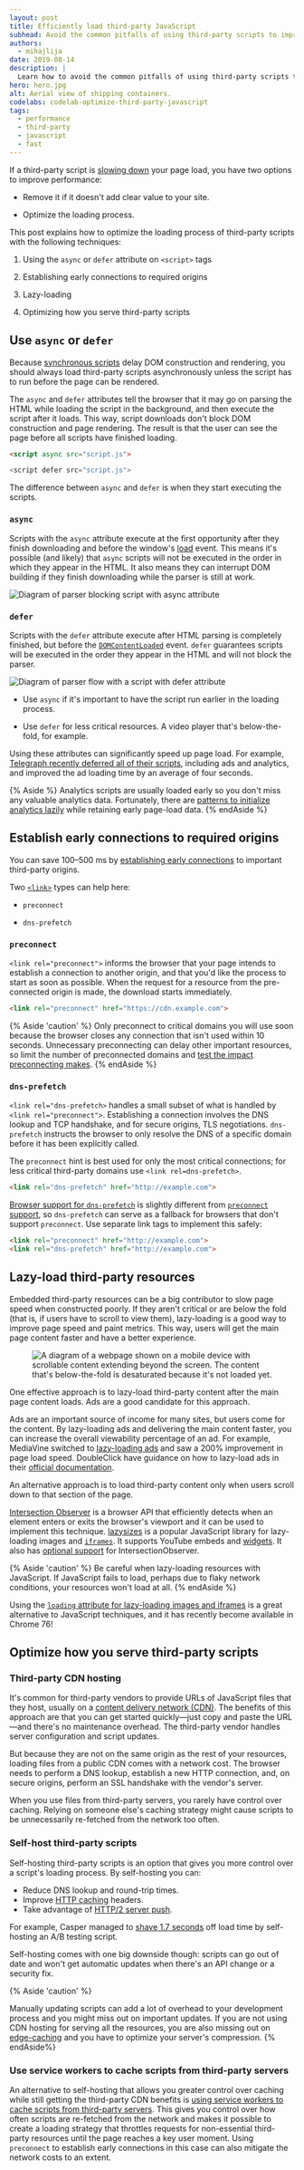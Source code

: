 ```yaml
---
layout: post
title: Efficiently load third-party JavaScript
subhead: Avoid the common pitfalls of using third-party scripts to improve load times and user experience.
authors:
  - mihajlija
date: 2019-08-14
description: |
  Learn how to avoid the common pitfalls of using third-party scripts to improve load times and user experience.
hero: hero.jpg
alt: Aerial view of shipping containers.
codelabs: codelab-optimize-third-party-javascript
tags:
  - performance
  - third-party
  - javascript
  - fast
---
```

If a third-party script is [slowing down](/third-party-javascript/) your page load, you have two options to improve performance:

* Remove it if it doesn't add clear value to your site.

* Optimize the loading process.

This post explains how to optimize the loading process of third-party scripts with the following techniques:

1. Using the `async` or `defer` attribute on `<script>` tags

2. Establishing early connections to required origins

3. Lazy-loading

4. Optimizing how you serve third-party scripts

## Use `async` or `defer`

Because [synchronous scripts](/third-party-javascript/) delay DOM construction and rendering, you should always load third-party scripts asynchronously unless the script has to run before the page can be rendered.

The `async` and `defer` attributes tell the browser that it may go on parsing the HTML while loading the script in the background, and then execute the script after it loads. This way, script downloads don't block DOM construction and page rendering. The result is that the user can see the page before all scripts have finished loading.

```html
<script async src="script.js">

<script defer src="script.js">
```

The difference between `async` and `defer` is when they start executing the scripts.

### `async`

Scripts with the `async` attribute execute at the first opportunity after they finish downloading and before the window's [load](https://developer.mozilla.org/en-US/docs/Web/Events/load) event. This means it's possible (and likely) that `async` scripts will not be executed in the order in which they appear in the HTML. It also means they can interrupt DOM building if they finish downloading while the parser is still at work.

![Diagram of parser blocking script with async attribute](async@2x.png)

### `defer`

Scripts with the `defer` attribute execute after HTML parsing is completely finished, but before the [`DOMContentLoaded`](https://developer.mozilla.org/en-US/docs/Web/Events/DOMContentLoaded) event. `defer` guarantees scripts will be executed in the order they appear in the HTML and will not block the parser.

![Diagram of parser flow with a script with defer attribute](defer@2x.png)

* Use `async` if it's important to have the script run earlier in the loading process.

* Use `defer` for less critical resources. A video player that's below-the-fold, for example.

Using these attributes can significantly speed up page load. For example, [Telegraph recently deferred all of their scripts](https://medium.com/p/a0a1000be5#4123), including ads and analytics, and improved the ad loading time by an average of four seconds.


{% Aside %}
Analytics scripts are usually loaded early so you don't miss any valuable analytics data. Fortunately, there are [patterns to initialize analytics lazily](https://philipwalton.com/articles/the-google-analytics-setup-i-use-on-every-site-i-build/) while retaining early page-load data.
{% endAside %}

## Establish early connections to required origins

You can save 100–500 ms by [establishing early connections](/preconnect-and-dns-prefetch/) to important third-party origins.

Two [`<link>`](https://developer.mozilla.org/en-US/docs/Web/HTML/Element/link) types can help here:

* `preconnect`

* `dns-prefetch`

### `preconnect`

`<link rel="preconnect">` informs the browser that your page intends to establish a connection to another origin, and that you'd like the process to start as soon as possible. When the request for a resource from the pre-connected origin is made, the download starts immediately.

```html
<link rel="preconnect" href="https://cdn.example.com">
```

{% Aside 'caution' %}
Only preconnect to critical domains you will use soon because the browser closes any connection that isn't used within 10 seconds. Unnecessary preconnecting can delay other important resources, so limit the number of preconnected domains and [test the impact preconnecting makes](https://andydavies.me/blog/2019/08/07/experimenting-with-link-rel-equals-preconnect-using-custom-script-injection-in-webpagetest/).
{% endAside %}

### `dns-prefetch`

`<link rel="dns-prefetch>` handles a small subset of what is handled by `<link rel="preconnect">`.  Establishing a connection involves the DNS lookup and TCP handshake, and for secure origins, TLS negotiations. `dns-prefetch` instructs the browser to only resolve the DNS of a specific domain before it has been explicitly called.

The `preconnect` hint is best used for only the most critical connections; for less critical third-party domains use `<link rel=dns-prefetch>`.

```html
<link rel="dns-prefetch" href="http://example.com">
```

[Browser support for `dns-prefetch`](https://caniuse.com/#search=dns-prefetch) is slightly different from [`preconnect` support](https://caniuse.com/#search=preconnect), so `dns-prefetch` can serve as a fallback for browsers that don't support `preconnect`. Use separate link tags to implement this safely:

```html
<link rel="preconnect" href="http://example.com">
<link rel="dns-prefetch" href="http://example.com">
```
## Lazy-load third-party resources

Embedded third-party resources can be a big contributor to slow page speed when constructed poorly. If they aren't critical or are below the fold (that is, if users have to scroll to view them), lazy-loading is a good way to improve page speed and paint metrics. This way, users will get the main page content faster and have a better experience.

<figure class='w-figure w-figure--inline-left'>
<img src="lazy-load.png" alt="A diagram of a webpage shown on a mobile device with scrollable content extending beyond the screen. The content that's below-the-fold is desaturated because it's not loaded yet.">
</figure>

One effective approach is to lazy-load third-party content after the main page content loads. Ads are a good candidate for this approach.

Ads are an important source of income for many sites, but users come for the content. By lazy-loading ads and delivering the main content faster, you can increase the overall viewability percentage of an ad. For example, MediaVine switched to [lazy-loading ads](https://www.mediavine.com/lazy-loading-ads-mediavine-ads-load-200-faster/) and saw a 200% improvement in page load speed. DoubleClick have guidance on how to lazy-load ads in their [official documentation](https://support.google.com/dfp_premium/answer/4578089#lazyloading).

An alternative approach is to load third-party content only when users scroll down to that section of the page.

[Intersection Observer](https://developers.google.com/web/updates/2016/04/intersectionobserver) is a browser API that efficiently detects when an element enters or exits the browser's viewport and it can be used to implement this technique. [lazysizes](/use-lazysizes-to-lazyload-images/) is a popular JavaScript library for lazy-loading images and [`iframes`](http://afarkas.github.io/lazysizes/#examples). It supports YouTube embeds and [widgets](https://github.com/aFarkas/lazysizes/tree/gh-pages/plugins/unveilhooks). It also has [optional support](https://github.com/aFarkas/lazysizes/blob/097a9878817dd17be3366633e555f3929a7eaaf1/src/lazysizes-intersection.js) for IntersectionObserver.

{% Aside 'caution' %}
Be careful when lazy-loading resources with JavaScript. If JavaScript fails to load, perhaps due to flaky network conditions, your resources won't load at all.
{% endAside %}

Using the [`loading` attribute for lazy-loading images and iframes](/native-lazy-loading) is a great alternative to JavaScript techniques, and it has recently become available in Chrome 76!

## Optimize how you serve third-party scripts


### Third-party CDN hosting

It's common for third-party vendors to provide URLs of JavaScript files that they host, usually on a [content delivery network (CDN)](https://en.wikipedia.org/wiki/Content_delivery_network). The benefits of this approach are that you can get started quickly—just copy and paste the URL—and there's no maintenance overhead. The third-party vendor handles server configuration and script updates.

But because they are not on the same origin as the rest of your resources, loading files from a public CDN comes with a network cost. The browser needs to perform a DNS lookup, establish a new HTTP connection, and, on secure origins, perform an SSL handshake with the vendor's server.

When you use files from third-party servers, you rarely have control over caching. Relying on someone else's caching strategy might cause scripts to be unnecessarily re-fetched from the network too often.

### Self-host third-party scripts

Self-hosting third-party scripts is an option that gives you more control over a script's loading process. By self-hosting you can:

* Reduce DNS lookup and round-trip times.
* Improve [HTTP caching](https://developers.google.com/web/fundamentals/performance/optimizing-content-efficiency/http-caching) headers.
* Take advantage of [HTTP/2 server push](https://developers.google.com/web/fundamentals/performance/http2/).

For example, Casper managed to [shave 1.7 seconds](https://medium.com/caspertechteam/we-shaved-1-7-seconds-off-casper-com-by-self-hosting-optimizely-2704bcbff8ec) off load time by self-hosting an A/B testing script.

Self-hosting comes with one big downside though: scripts can go out of date and won't get automatic updates when there's an API change or a security fix.

{% Aside 'caution' %}

Manually updating scripts can add a lot of overhead to your development process and you might miss out on important updates. If you are not using CDN hosting for serving all the resources, you are also missing out on [edge-caching](https://www.cloudflare.com/learning/cdn/glossary/edge-server/) and you have to optimize your server's compression.
{% endAside%}

### Use service workers to cache scripts from third-party servers

An alternative to self-hosting that allows you greater control over caching while still getting the third-party CDN benefits is [using service workers to cache scripts from third-party servers](https://developers.google.com/web/tools/workbox/guides/handle-third-party-requests). This gives you control over how often scripts are re-fetched from the network and makes it possible to create a loading strategy that throttles requests for non-essential third-party resources until the page reaches a key user moment. Using `preconnect` to establish early connections in this case can also mitigate the network costs to an extent.
